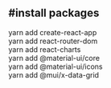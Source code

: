 
#install packages
-------------------
yarn add create-react-app <br />
yarn add react-router-dom <br />
yarn add react-charts <br />
yarn add @material-ui/core<br />
yarn add @material-ui/icons<br />
yarn add @mui/x-data-grid<br />



